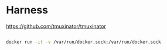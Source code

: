 

# Harness 

https://github.com/tmuxinator/tmuxinator


```bash

docker run -it -v /var/run/docker.sock:/var/run/docker.sock

```
